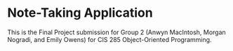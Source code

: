 # Note-Taking Application
This is the Final Project submission for Group 2 (Anwyn MacIntosh, Morgan Nogradi, and Emily Owens) for CIS 285 Object-Oriented Programming.
